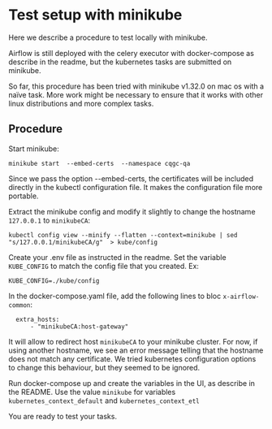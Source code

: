 # Test setup with minikube

Here we describe a procedure to test locally with minikube. 

Airflow is still deployed with the celery executor with docker-compose as describe in the readme, but the kubernetes tasks are submitted on minikube.

So far, this procedure has been tried with minikube v1.32.0 on mac os with a naïve task. More work might be necessary to ensure that 
it works with other linux distributions and more complex tasks.

## Procedure

Start minikube:

```
minikube start  --embed-certs  --namespace cqgc-qa
```

Since we pass the option --embed-certs, the certificates will be included directly in the kubectl configuration file. It makes the 
configuration file more portable.


Extract the minikube config and modify it slightly to change the hostname `127.0.0.1` to `minikubeCA`:

```
kubectl config view --minify --flatten --context=minikube | sed "s/127.0.0.1/minikubeCA/g"  > kube/config
```

Create your .env file as instructed in the readme. Set the variable `KUBE_CONFIG` to match the config file that you created. Ex:

```
KUBE_CONFIG=./kube/config
```

In the docker-compose.yaml file, add the following lines to bloc `x-airflow-common`:

```
  extra_hosts:
      - "minikubeCA:host-gateway"
```

It will allow to redirect host `minikubeCA` to your minikube cluster. For now, if using another hostname, we see an error message 
telling that the hostname does not match any certificate. We tried kubernetes configuration options to change this behaviour, 
but they seemed to be ignored.

Run docker-compose up and create the variables in the UI, as describe in the README. Use the value `minikube` for variables
`kubernetes_context_default` and `kubernetes_context_etl`

You are ready to test your tasks.
